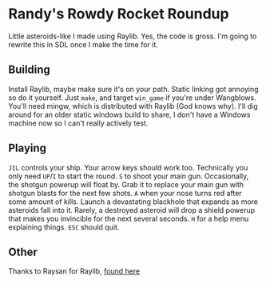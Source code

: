 # Randy's Rowdy Rocket Roundup
Little asteroids-like I made using Raylib. Yes, the code is gross. I'm going to rewrite this in SDL once I make the time for it.

## Building
Install Raylib, maybe make sure it's on your path. Static linking got annoying so do it yourself.
Just `make`, and target `win_game` if you're under Wangblows. You'll need mingw, which is distributed with Raylib (God knows why).
I'll dig around for an older static windows build to share, I don't have a Windows machine now so I can't really actively test.

## Playing
`JIL` controls your ship. Your arrow keys should work too. Technically you only need `UP`/`I` to start the round.
`S` to shoot your main gun. Occasionally, the shotgun powerup will float by. Grab it to replace your main gun with shotgun blasts for the next few shots.
`A` when your nose turns red after some amount of kills. Launch a devastating blackhole that expands as more asteroids fall into it.
Rarely, a destroyed asteroid will drop a shield powerup that makes you invincible for the next several seconds.
`H` for a help menu explaining things.
`ESC` should quit.

## Other
Thanks to Raysan for Raylib, [found here](https://www.raylib.com/)
